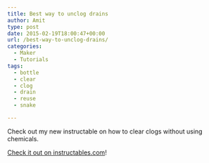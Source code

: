 ```yaml
---
title: Best way to unclog drains
author: Amit
type: post
date: 2015-02-19T18:00:47+00:00
url: /best-way-to-unclog-drains/
categories:
  - Maker
  - Tutorials
tags:
  - bottle
  - clear
  - clog
  - drain
  - reuse
  - snake

---
```

Check out my new instructable on how to clear clogs without using chemicals.

<a href="http://www.instructables.com/id/Unclog-drains-environmentally-friendlily/" target="_blank">Check it out on instructables.com</a>!